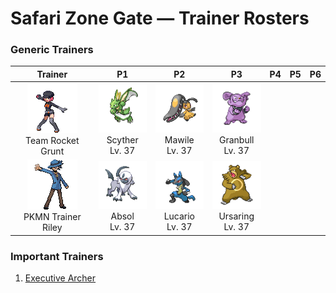 # Safari Zone Gate — Trainer Rosters

### Generic Trainers

| Trainer | P1 | P2 | P3 | P4 | P5 | P6 |
|:-------:|:--:|:--:|:--:|:--:|:--:|:--:|
| ![Team Rocket Grunt](../../assets/trainers/rocket_grunt.png "Team Rocket Grunt")<br>Team Rocket Grunt | ![Scyther](../../assets/sprites/scyther/front.gif "Scyther: When it moves, it leaves only a blur. If it hides in grass, its protective coloration makes it invisible.")<br>Scyther<br>Lv. 37 | ![Mawile](../../assets/sprites/mawile/front.gif "Mawile: It chomps with its gaping mouth. Its huge jaws are actually steel horns that have been transformed.")<br>Mawile<br>Lv. 37 | ![Granbull](../../assets/sprites/granbull/front.gif "Granbull: Because its fangs are too heavy, it always keeps its head tilted down. However, its bite is powerful.")<br>Granbull<br>Lv. 37 |
| ![PKMN Trainer Riley](../../assets/important_trainers/riley.png "PKMN Trainer Riley")<br>PKMN Trainer Riley | ![Absol](../../assets/sprites/absol/front.gif "Absol: It has the ability to foretell natural disasters. Its life span is over a hundred years.")<br>Absol<br>Lv. 37 | ![Lucario](../../assets/sprites/lucario/front.gif "Lucario: It’s said that no foe can remain invisible to LUCARIO, since it can detect auras. Even foes it could not otherwise see.")<br>Lucario<br>Lv. 37 | ![Ursaring](../../assets/sprites/ursaring/front.gif "Ursaring: With its ability to distinguish any aroma, it unfailingly finds all food buried deep underground.")<br>Ursaring<br>Lv. 37 |


### Important Trainers

1. [Executive Archer](important_trainers.md#executive-archer)
